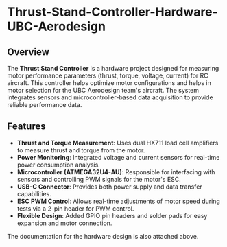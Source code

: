# Thrust-Stand-Controller-Hardware-UBC-Aerodesign

## Overview
The **Thrust Stand Controller** is a hardware project designed for measuring motor performance parameters (thrust, torque, voltage, current) for RC aircraft. This controller helps optimize motor configurations and helps in motor selection for the UBC Aerodesign team's aircraft. The system integrates sensors and microcontroller-based data acquisition to provide reliable performance data.

## Features
- **Thrust and Torque Measurement**: Uses dual HX711 load cell amplifiers to measure thrust and torque from the motor.
- **Power Monitoring**: Integrated voltage and current sensors for real-time power consumption analysis.
- **Microcontroller (ATMEGA32U4-AU)**: Responsible for interfacing with sensors and controlling PWM signals for the motor's ESC.
- **USB-C Connector**: Provides both power supply and data transfer capabilities.
- **ESC PWM Control**: Allows real-time adjustments of motor speed during tests via a 2-pin header for PWM control.
- **Flexible Design**: Added GPIO pin headers and solder pads for easy expansion and motor connection.

The documentation for the hardware design is also attached above.
